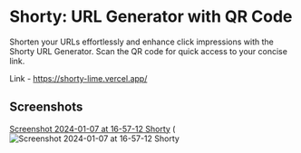 # Shorty: URL Generator with QR Code


Shorten your URLs effortlessly and enhance click impressions with the Shorty URL Generator. Scan the QR code for quick access to your concise link.

Link - https://shorty-lime.vercel.app/

## Screenshots

[Screenshot 2024-01-07 at 16-57-12 Shorty](https://github.com/aromalnambiar/shorty/assets/119557899/3d9c2376-f660-41c5-b3d5-e39958131191)
(![Screenshot 2024-01-07 at 16-57-12 Shorty](https://github.com/aromalnambiar/shorty/assets/119557899/eb6998f8-cce3-4d53-bd8b-4a1bcfb0fc9e)

